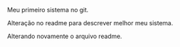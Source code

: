 Meu primeiro sistema no git.

Alteração no readme para descrever melhor meu sistema.

Alterando novamente o arquivo readme.